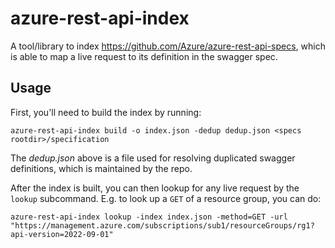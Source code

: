 # azure-rest-api-index

A tool/library to index https://github.com/Azure/azure-rest-api-specs, which is able to map a live request to its definition in the swagger spec.

## Usage

First, you'll need to build the index by running:

```shell
azure-rest-api-index build -o index.json -dedup dedup.json <specs rootdir>/specification
```

The *dedup.json* above is a file used for resolving duplicated swagger definitions, which is maintained by the repo.

After the index is built, you can then lookup for any live request by the `lookup` subcommand. E.g. to look up a `GET` of a resource group, you can do:

```shell
azure-rest-api-index lookup -index index.json -method=GET -url "https://management.azure.com/subscriptions/sub1/resourceGroups/rg1?api-version=2022-09-01"
```
